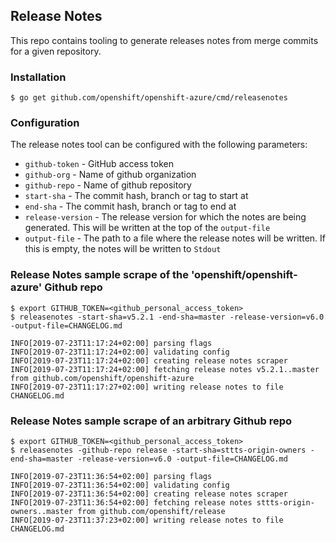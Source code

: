 ## Release Notes

This repo contains tooling to generate releases notes from merge commits for a given repository.

### Installation

```
$ go get github.com/openshift/openshift-azure/cmd/releasenotes
```

### Configuration
The release notes tool can be configured with the following parameters:

- `github-token` - GitHub access token
- `github-org` - Name of github organization
- `github-repo` - Name of github repository
- `start-sha` - The commit hash, branch or tag to start at
- `end-sha` - The commit hash, branch or tag to end at
- `release-version` - The release version for which the notes are being generated. This will be written at the top of the `output-file`
- `output-file` - The path to a file where the release notes will be written. If this is empty, the notes will be written to `Stdout`


### Release Notes sample scrape of the 'openshift/openshift-azure' Github repo

```
$ export GITHUB_TOKEN=<github_personal_access_token>
$ releasenotes -start-sha=v5.2.1 -end-sha=master -release-version=v6.0 -output-file=CHANGELOG.md

INFO[2019-07-23T11:17:24+02:00] parsing flags                                
INFO[2019-07-23T11:17:24+02:00] validating config                            
INFO[2019-07-23T11:17:24+02:00] creating release notes scraper               
INFO[2019-07-23T11:17:24+02:00] fetching release notes v5.2.1..master from github.com/openshift/openshift-azure 
INFO[2019-07-23T11:17:27+02:00] writing release notes to file CHANGELOG.md   
```

### Release Notes sample scrape of an arbitrary Github repo

```
$ export GITHUB_TOKEN=<github_personal_access_token>
$ releasenotes -github-repo release -start-sha=sttts-origin-owners -end-sha=master -release-version=v6.0 -output-file=CHANGELOG.md

INFO[2019-07-23T11:36:54+02:00] parsing flags                                
INFO[2019-07-23T11:36:54+02:00] validating config                            
INFO[2019-07-23T11:36:54+02:00] creating release notes scraper               
INFO[2019-07-23T11:36:54+02:00] fetching release notes sttts-origin-owners..master from github.com/openshift/release 
INFO[2019-07-23T11:37:23+02:00] writing release notes to file CHANGELOG.md  
```
